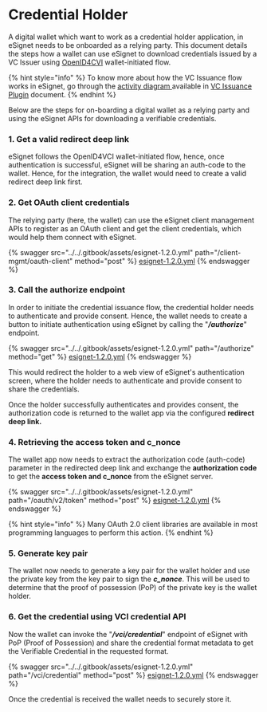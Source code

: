 # Credential Holder

A digital wallet which want to work as a credential holder application, in eSignet needs to be onboarded as a relying party. This document details the steps how a wallet can use eSignet to download credentials issued by a VC Issuer using [OpenID4CVI](https://openid.github.io/OpenID4VCI/openid-4-verifiable-credential-issuance-wg-draft.html) wallet-initiated flow.

{% hint style="info" %}
To know more about how the VC Issuance flow works in eSignet, go through the [activity diagram ](../vc-issuance.md#appendix-vc-issuance-flow)available in [VC Issuance Plugin](../vc-issuance.md) document.
{% endhint %}

Below are the steps for on-boarding a digital wallet as a relying party and using the eSignet APIs for downloading a verifiable credentials.

### 1. Get a valid redirect deep link

eSignet follows the OpenID4VCI wallet-initiated flow, hence, once authentication is successful, eSignet will be sharing an auth-code to the wallet. Hence, for the integration, the wallet would need to create a valid redirect deep link first.

### 2. Get OAuth client credentials

The relying party (here, the wallet) can use the eSignet client management APIs to register as an OAuth client and get the client credentials, which would help them connect with eSignet.

{% swagger src="../../.gitbook/assets/esignet-1.2.0.yml" path="/client-mgmt/oauth-client" method="post" %}
[esignet-1.2.0.yml](../../.gitbook/assets/esignet-1.2.0.yml)
{% endswagger %}

### 3. Call the authorize endpoint

In order to initiate the credential issuance flow, the credential holder needs to authenticate and provide consent. Hence, the wallet needs to create a button to initiate authentication using eSignet by calling the "_**/authorize**_" endpoint.

{% swagger src="../../.gitbook/assets/esignet-1.2.0.yml" path="/authorize" method="get" %}
[esignet-1.2.0.yml](../../.gitbook/assets/esignet-1.2.0.yml)
{% endswagger %}

This would redirect the holder to a web view of eSignet's authentication screen, where the holder needs to authenticate and provide consent to share the credentials.

Once the holder successfully authenticates and provides consent, the authorization code is returned to the wallet app via the configured **redirect deep link.**

### 4. Retrieving the access token and c\_nonce

The wallet app now needs to extract the authorization code (auth-code) parameter in the redirected deep link and exchange the **authorization code** to get the **access token and c\_nonce** from the eSignet server.

{% swagger src="../../.gitbook/assets/esignet-1.2.0.yml" path="/oauth/v2/token" method="post" %}
[esignet-1.2.0.yml](../../.gitbook/assets/esignet-1.2.0.yml)
{% endswagger %}

{% hint style="info" %}
Many OAuth 2.0 client libraries are available in most programming languages to perform this action.
{% endhint %}

### 5. Generate key pair

The wallet now needs to generate a key pair for the wallet holder and use the private key from the key pair to sign the _**c\_nonce**_. This will be used to determine that the proof of possession (PoP) of the private key is the wallet holder.

### 6. Get the credential using VCI credential API

Now the wallet can invoke the "_**/vci/credential**_" endpoint of eSignet with PoP (Proof of Possession) and share the credential format metadata to get the Verifiable Credential in the requested format.

{% swagger src="../../.gitbook/assets/esignet-1.2.0.yml" path="/vci/credential" method="post" %}
[esignet-1.2.0.yml](../../.gitbook/assets/esignet-1.2.0.yml)
{% endswagger %}

Once the credential is received the wallet needs to securely store it.
